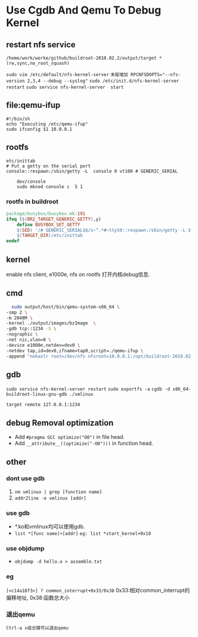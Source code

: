 # Use Cgdb And Qemu To Debug Kernel 

## restart nfs service
```/etc/exports
/home/work/worke/github/buildroot-2018.02.2/output/target *(rw,sync,no_root_squash)
```
`sudo vim /etc/default/nfs-kernel-server`
`末尾增加 RPCNFSDOPTS="--nfs-version 2,3,4 --debug --syslog"`
`sudo /etc/init.d/nfs-kernel-server restart`
`sudo service nfs-kernel-server  start`

## file:qemu-ifup
```
#!/bin/sh
echo "Executing /etc/qemu-ifup"
sudo ifconfig $1 10.0.0.1
```
## rootfs
```
etc/inittab
# Put a getty on the serial port
console::respawn:/sbin/getty -L  console 0 vt100 # GENERIC_SERIAL
```
```
    dev/console
    sudo mknod console c  5 1
```
### rootfs in buildroot
```makefile
package/busybox/busybox.mk:191
ifeq ($(BR2_TARGET_GENERIC_GETTY),y)    
    define BUSYBOX_SET_GETTY                
    $(SED) '/# GENERIC_SERIAL$$/s~^.*#~ttyS0::respawn:/sbin/getty -L $(SYSTEM_GETTY_OP    TIONS) ttyS0 $(SYSTEM_GETTY_BAUDRATE) $(SYSTEM_GETTY_TERM) #~' \                      
    $(TARGET_DIR)/etc/inittab       
endef 
```

## kernel
enable nfs client, e1000e, nfs on rootfs
打开内核debug信息.

## cmd
```start.sh
  sudo output/host/bin/qemu-system-x86_64 \
-smp 2 \
-m 2048M \
-kernel ./output/images/bzImage  \
-gdb tcp::1234 -S \
-nographic \
-net nic,vlan=0 \
-device e1000e,netdev=dev0 \
-netdev tap,id=dev0,ifname=tap0,script=./qemu-ifup \
-append "nokaslr root=/dev/nfs nfsroot=10.0.0.1:/opt/buildroot-2018.02.2/output/target rw     nfsaddrs=10.0.0.2:10.0.0.1:10.0.0.1:255.255.255.0  console=ttyS0 init=/linuxrc crashkernel=128M"
```
## gdb
`sudo service nfs-kernel-server restart`
`sudo exportfs -a`
`cgdb -d x86_64-buildroot-linux-gnu-gdb ./vmlinux`

`target remote 127.0.0.1:1234`

## debug Removal optimization

* Add `#pragma GCC optimize("O0")` in file head.  
* Add `__attribute__((optimize("-O0")))` in function head.  

## other
### dont use gdb
1. `nm vmlinux | grep [function name]`
2. `addr2line -e vmlinux [addr]`

### use gdb
* *.ko和vmlinux均可以使用gdb.
* `list *[func name]+[addr]` `eg: list *start_kernel+0x10`

### use objdump
* `objdump -d hello.o > assemble.txt`

### eg
`[<c14a18f3>] ? common_interrupt+0x33/0x38` 0x33:相对common_interrupt的偏移地址, 0x38:函数总大小

### 退出qemu

`Ctrl-a x组合键可以退出qemu`
